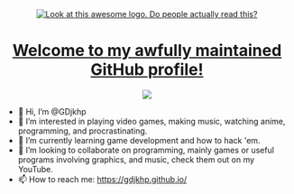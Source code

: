 <div align="center">
  <a href="http://gdjkhp.github.io/">
  <img src="https://gdjkhp.github.io/img/logo%20cropped.png" title="Look at this awesome logo. Do people actually read this?">
  <h1>Welcome to my awfully maintained GitHub profile!</h1>
  <img src="https://count.getloli.com/get/@:GDjkhp?theme=rule34">
  </a>
</div>

- 👋 Hi, I’m @GDjkhp
- 👀 I’m interested in playing video games, making music, watching anime, programming, and procrastinating.
- 🌱 I’m currently learning game development and how to hack 'em.
- 💞️ I’m looking to collaborate on programming, mainly games or useful programs involving graphics, and music, check them out on my YouTube.
- 📫 How to reach me: https://gdjkhp.github.io/

<!---
GDjkhp/GDjkhp is a ✨ special ✨ repository because its `README.md` (this file) appears on your GitHub profile.
You can click the Preview link to take a look at your changes.
--->
